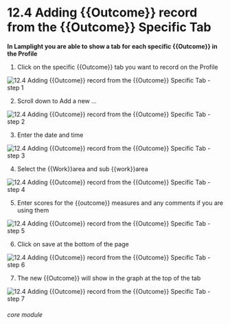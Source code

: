 # 12.4 Adding {{Outcome}} record from the {{Outcome}} Specific Tab

**In Lamplight you are able to show a tab for each specific {{Outcome}} in the Profile**

1. Click on the specific {{Outcome}} tab you want to record on the Profile

![12.4 Adding {{Outcome}} record from the {{Outcome}} Specific Tab - step 1](12.4_Adding_Outcome_record_from_the_Outcome_Specific_Tab_im_1.png)

2. Scroll down to Add a new ...

![12.4 Adding {{Outcome}} record from the {{Outcome}} Specific Tab - step 2](12.4_Adding_Outcome_record_from_the_Outcome_Specific_Tab_im_2.png)

3. Enter the date and time

![12.4 Adding {{Outcome}} record from the {{Outcome}} Specific Tab - step 3](12.4_Adding_Outcome_record_from_the_Outcome_Specific_Tab_im_3.png)

4. Select the {{Work}}area and sub {{work}}area

![12.4 Adding {{Outcome}} record from the {{Outcome}} Specific Tab - step 4](12.4_Adding_Outcome_record_from_the_Outcome_Specific_Tab_im_4.png)

5. Enter scores for the {{outcome}} measures and any comments if you are using them

![12.4 Adding {{Outcome}} record from the {{Outcome}} Specific Tab - step 5](12.4_Adding_Outcome_record_from_the_Outcome_Specific_Tab_im_5.png)

6. Click on save at the bottom of the page

![12.4 Adding {{Outcome}} record from the {{Outcome}} Specific Tab - step 6](12.4_Adding_Outcome_record_from_the_Outcome_Specific_Tab_im_6.png)

7. The new {{Outcome}} will show in the graph at the top of the tab

![12.4 Adding {{Outcome}} record from the {{Outcome}} Specific Tab - step 7](12.4_Adding_Outcome_record_from_the_Outcome_Specific_Tab_im_7.png)


###### core module

